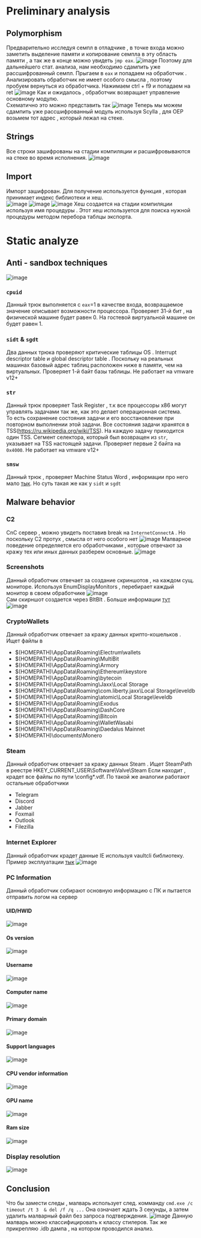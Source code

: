 # Preliminary analysis
## Polymorphism
Предварительно исследуя семпл в отладчике , в точке входа можно заметить выделение памяти и копирование семпла в эту область памяти , а так же в конце можно увидеть ```jmp eax```.
![image](https://github.com/user-attachments/assets/ecde3b4b-98e3-46a1-8cf1-3e1891373b8b)
Поэтому для дальнейшего стат. анализа, нам необходимо сдампить уже рассшифрованный семпл.
Прыгаем в ```eax``` и попадаем на обработчик . Анализировать обработчик не имеет особого смысла , поэтому пробуем вернуться из обработчика. Нажимаем ctrl + f9 и попадаем на ret
![image](https://github.com/user-attachments/assets/d7e591a5-b776-4184-9244-08900bc56e98)
Как и ожидалось , обработчик возвращает управление основному модулю.\
Схематично это можно представить так
![image](https://github.com/user-attachments/assets/851df5ca-89c4-4a4f-9e0d-f559f8d6fc08)
Теперь мы можем сдампить уже рассшифрованный модуль используя Scylla , для OEP возьмем тот адрес , который лежал на стеке.

## Strings
Все строки зашифрованы на стадии компиляции и расшифровываются на стеке во время исполнения.
![image](https://github.com/user-attachments/assets/abfccb8e-381f-4587-bef8-8fd2b0c57ed6)

## Import
Импорт зашифрован. Для получение используется функция , которая принимает индекс библиотеки и хеш.\
![image](https://github.com/user-attachments/assets/aaef868f-d5f5-498e-80cc-f4c3254208ee)
![image](https://github.com/user-attachments/assets/f4d2df87-7a75-4015-9abe-9ec171731c8b)
![image](https://github.com/user-attachments/assets/4bfd06e7-5755-4dcd-90cb-a21dd1315df2)
Хеш создается на стадии компиляции используя имя процедуры . Этот хеш используется для поиска нужной процедуры методом перебора таблцы экспорта.

# Static analyze
## Anti - sandbox techniques
![image](https://github.com/user-attachments/assets/1e37f42b-b048-4610-a41d-07656fff0495)
### ```cpuid```
Данный трюк выполняется с ```eax```=1 в качестве входа, возвращаемое значение описывает возможности процессора.
Проверяет 31-й бит , на физической машине будет равен 0. На гостевой виртуальной машине он будет равен 1.

### ```sidt``` & ```sgdt```
Два данных трюка проверяют критические таблицы OS . Interrupt descriptor table и global descriptor table . Поскольку на реальных машинах базовый адрес таблиц
расположен ниже в памяти, чем на виртуальных. Проверяет 1-й байт базы таблицы. Не работает на vmware v12+

### ```str```
Данный трюк проверяет Task Register , т.к все процессоры x86 могут управлять задачами так же, как это делает операционная система.\
То есть сохранение состояния задачи и его восстановление при повторном выполнении этой задачи. 
Все состояния задачи хранятся в TSS(https://ru.wikipedia.org/wiki/TSS). На каждую задачу приходится один TSS.
Cегмент селектора, который был возвращен из ```str```, указывает на TSS настоящей задачи.
Проверяет первые 2 байта на ```0x4000```. Не работает на vmware v12+

### ```smsw```
Данный трюк , проверяет Machine Status Word , информации про него мало [тык](https://github.com/rrbranco/blackhat2012/blob/master/Csrc/VMDetection/VMDetection/VMDetection.cpp#L89). 
Но суть такая же как у ```sidt``` и ```sgdt```

## Malware behavior
### C2 
CnC сервер , можно увидеть поставив break на ```InternetConnectA``` . Но поскольку C2 протух , смысла от него особого нет
![image](https://github.com/user-attachments/assets/cd893220-5610-408d-9792-3010e2200fcd)
Малварное поведение определяется его обработчиками , которые отвечают за кражу тех или иных данных разберем основные.
![image](https://github.com/user-attachments/assets/3598ddae-2af3-49d2-8373-1b4cfcfcce83)

### Screenshots
Данный обработчик отвечает за создание скриншотов , на каждом сущ. мониторе. 
Используя EnumDisplayMonitors , перебирает каждый монитор в своем обработчике
![image](https://github.com/user-attachments/assets/11dce231-fa9e-43a1-918c-522b4d03bc57)\
Сам скирншот создается через BltBlt . Больше информации [тут](https://www.unknowncheats.me/forum/battlefield-1-a/188209-bitblt-screenshots.html)\
![image](https://github.com/user-attachments/assets/17bb891c-1e7a-41ea-ba7b-ccf97c76d493)

### CryptoWallets
Данный обработчик отвечает за кражу данных крипто-кошельков . Ищет файлы в
* $(HOMEPATH)\AppData\Roaming\Electrum\wallets
* $(HOMEPATH)\AppData\Roaming\MultiBit
* $(HOMEPATH)\AppData\Roaming\Armory
* $(HOMEPATH)\AppData\Roaming\Ethereum\keystore
* $(HOMEPATH)\AppData\Roaming\bytecoin
* $(HOMEPATH)\AppData\Roaming\Jaxx\Local Storage
* $(HOMEPATH)\AppData\Roaming\com.liberty.jaxx\Local Storage\leveldb
* $(HOMEPATH)\AppData\Roaming\atomic\Local Storage\leveldb
* $(HOMEPATH)\AppData\Roaming\Exodus
* $(HOMEPATH)\AppData\Roaming\DashCore
* $(HOMEPATH)\AppData\Roaming\Bitcoin
* $(HOMEPATH)\AppData\Roaming\WalletWasabi
* $(HOMEPATH)\AppData\Roaming\Daedalus Mainnet
* $(HOMEPATH)\documents\Monero

### Steam
Данный обработчик отвечает за кражу данных Steam . Ищет SteamPath в реестре HKEY_CURRENT_USER\Software\Valve\Steam 
Если находит , крадет все файлы по пути \config\*.vdf. По такой же аналогии работают остальные обработчики
* Telegram
* Discord
* Jabber
* Foxmail
* Outlook
* Filezilla

### Internet Explorer
Данный обработчик крадет данные IE используя vaultcli библиотеку. Пример эксплуатации [тык](https://github.com/twelvesec/passcat/blob/master/passcat/libvaultie.cpp#L148)
![image](https://github.com/user-attachments/assets/cbd3f5b5-46cc-4abf-862d-551755f4a5f2)

### PC Information
Данный обработчик собирают основную информацию с ПК и пытается отправить логом на сервер
#### UID/HWID
![image](https://github.com/user-attachments/assets/e5625998-96c3-419e-803e-88e1170accd3)
#### Os version 
![image](https://github.com/user-attachments/assets/10101eef-756c-4367-8219-261eb83dcd1f)
#### Username
![image](https://github.com/user-attachments/assets/7ed29bb9-a68e-44ab-a52a-1f106d69b8ca)
#### Computer name
![image](https://github.com/user-attachments/assets/89b49843-2d0c-42f5-b7c1-dba1c4ac7054)
#### Primary domain
![image](https://github.com/user-attachments/assets/3ca5b359-7aa2-44ba-b0e9-93cd7d4cdbb8)
#### Support languages
![image](https://github.com/user-attachments/assets/39262732-b321-43fa-8e1e-3dc3e2b707b9)
#### CPU vendor information
![image](https://github.com/user-attachments/assets/163895cf-8661-485a-82c9-810e4dc80d35)
#### GPU name
![image](https://github.com/user-attachments/assets/d3487756-25fa-4d4e-800c-08a07506d340)
#### Ram size
![image](https://github.com/user-attachments/assets/5669315d-e2c8-448c-b64d-dee23cbd8280)
### Display resolution
![image](https://github.com/user-attachments/assets/bbb89e6e-4abe-4b9f-bd15-a4b882d412d1)

## Conclusion
Что бы замести следы , малварь использует след. комманду ```cmd.exe /c timeout /t 3  & del /f /q ...```
Она означает ждать 3 секунды, а затем удалить малварный файл без запроса подтверждения.
![image](https://github.com/user-attachments/assets/2b010885-31af-46a5-94ca-32972d857e33)
Данную малварь можно классифицировать к классу стилеров.
Так же прикрепляю .idb дампа , на котором проводился анализ. 
